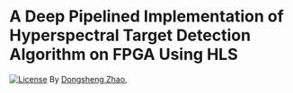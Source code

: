# A Deep Pipelined Implementation of Hyperspectral Target Detection Algorithm on FPGA Using HLS
[![License](https://img.shields.io/badge/license-BSD-blue.svg)](LICENSE)
By [Dongsheng Zhao](https://generalzds.github.io/),
